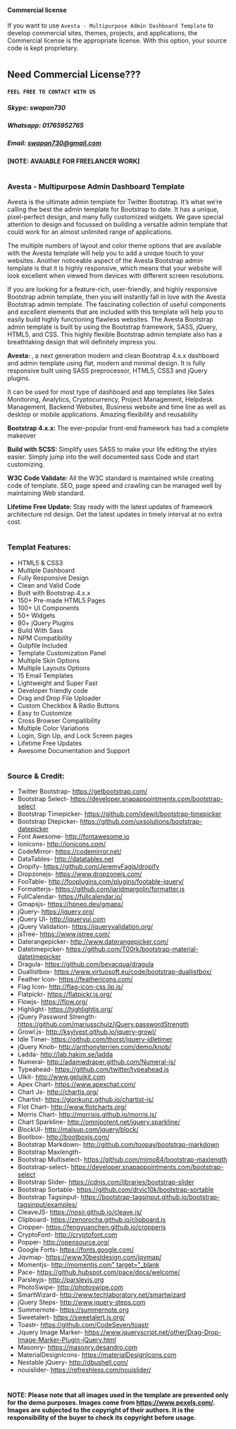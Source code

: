 #### Commercial license

If you want to use `Avesta - Multipurpose Admin Dashboard Template` to develop commercial sites, themes, projects,
and applications, the Commercial license is the appropriate license. With this
option, your source code is kept proprietary.

#


## Need Commercial License???
#### `FEEL FREE TO CONTACT WITH US`

##### Skype: *swapan730*
##### Whatsapp: *01765952765*
##### Email: *swapan730@gmail.com*

#### [NOTE: AVAIABLE FOR FREELANCER WORK]




#


### Avesta - Multipurpose Admin Dashboard Template

<p>Avesta is the ultimate admin template for Twitter Bootstrap. It’s what we’re calling the best the admin template for Bootstrap to date. It has a unique, pixel-perfect design, and many fully customized widgets. We gave special attention to design and focussed on building a versatile admin template that could work for an almost unlimited range of applications.</p>

<p>The multiple numbers of layout and color theme options that are available with the Avesta template will help you to add a unique touch to your websites. Another noticeable aspect of the Avesta Bootstrap admin template is that it is highly responsive, which means that your website will look excellent when viewed from devices with different screen resolutions.</p>

<p>If you are looking for a feature-rich, user-friendly, and highly responsive Bootstrap admin template, then you will instantly fall in love with the Avesta Bootstrap admin template. The fascinating collection of useful components and excellent elements that are included with this template will help you to easily build highly functioning flawless websites. The Avesta Bootstrap admin template is built by using the Bootstrap framework, SASS, jQuery, HTML5, and CSS. This highly flexible Bootstrap admin template also has a breathtaking design that will definitely impress you.</p>

<p><strong>Avesta: </strong>, a next generation modern and clean Bootstrap 4.x.x dashboard and admin template using flat, modern and minimal design. It is fully responsive built using SASS preprocessor, HTML5, CSS3 and jQuery plugins.</p>
<p>It can be used for most type of dashboard and app templates like Sales Monitoring, Analytics, Cryptocurrency, Project Management, Helpdesk Management, Backend Websites, Business website and time line as well as desktop or mobile applications. Amazing flexibility and reusability</p>

<p><strong>Bootstrap 4.x.x: </strong>The ever-popular front-end framework has had a complete makeover</p>

<p><strong>Build with SCSS: </strong>Simplify uses SASS to make your life editing the styles easier. Simply jump into the well documented sass Code and start customizing.</p> 

<p><strong>W3C Code Validate: </strong>All the W3C standard is maintained while creating code of template. SEO, page speed and crawling can be managed well by maintaining Web standard.</p>

<p><strong>Lifetime Free Update: </strong>Stay ready with the latest updates of framework architecture nd design. Get the latest updates in timely interval at no extra cost.</p>


#


### Templat Features:
<ul>
   <li>HTML5 &amp; CSS3</li>
   <li>Multiple Dashboard</li>
   <li>Fully Responsive Design</li>
   <li>Clean and Valid Code</li>
   <li>Built with Bootstrap 4.x.x</li>
   <li>150+ Pre-made HTML5 Pages</li>
   <li>100+ UI Components</li>
   <li>50+ Widgets</li>
   <li>80+ jQuery Plugins</li>
   <li>Build With Sass</li>
   <li>NPM Compatibility</li>
   <li>Gulpfile Included</li>
   <li>Template Customization Panel</li>
   <li>Multiple Skin Options</li>
   <li>Multiple Layouts Options</li>
   <li>15 Email Templates</li>
   <li>Lightweight and Super Fast</li>
   <li>Developer friendly code</li>
   <li>Drag and Drop File Uploader</li>
   <li>Custom Checkbox &amp; Radio Buttons</li>
   <li>Easy to Customize</li>
   <li>Cross Browser Compatibility</li>
   <li>Multiple Color Variations</li>
   <li>Login, Sign Up, and Lock Screen pages</li>
   <li>Lifetime Free Updates</li>
   <li>Awesome Documentation and Support</li>
</ul>

#

### Source & Credit:
<ul>
	<li>Twitter Bootstrap- <a href="https://getbootstrap.com/" target="_blank">https://getbootstrap.com/</a></li>
	<li>Bootstrap Select- <a href="https://developer.snapappointments.com/bootstrap-select" target="_blank">https://developer.snapappointments.com/bootstrap-select</a></li>
	<li>Bootstrap Timepicker- <a href="https://github.com/jdewit/bootstrap-timepicker" target="_blank">https://github.com/jdewit/bootstrap-timepicker</a></li>
	<li>Bootstrap Dtepicker- <a href="https://github.com/uxsolutions/bootstrap-datepicker" target="_blank">https://github.com/uxsolutions/bootstrap-datepicker</a></li>
	<li>Font Awesome- <a href="http://fontawesome.io" target="_blank">http://fontawesome.io</a></li>
	<li>Ionicons- <a href="http://ionicons.com/" target="_blank">http://ionicons.com/</a></li>
	<li>CodeMirror- <a href="https://codemirror.net/" target="_blank">https://codemirror.net/</a></li>
	<li>DataTables- <a href="http://datatables.net" target="_blank">http://datatables.net</a></li>
	<li>Dropify- <a href="https://github.com/JeremyFagis/dropify" target="_blank">https://github.com/JeremyFagis/dropify</a></li>
	<li>Dropzonejs- <a href="https://www.dropzonejs.com/" target="_blank">https://www.dropzonejs.com/</a></li>
	<li>FooTable- <a href="http://fooplugins.com/plugins/footable-jquery/" target="_blank">http://fooplugins.com/plugins/footable-jquery/</a></li>
	<li>Formatterjs- <a href="https://github.com/jaridmargolin/formatter.js" target="_blank">https://github.com/jaridmargolin/formatter.js</a></li>
	<li>FullCalendar- <a href="https://fullcalendar.io/" target="_blank">https://fullcalendar.io/</a></li>
	<li>Gmapsjs- <a href="https://hpneo.dev/gmaps/" target="_blank">https://hpneo.dev/gmaps/</a></li>
	<li>jQuery- <a href="https://jquery.org/" target="_blank">https://jquery.org/</a></li>
	<li>jQuery UI- <a href="http://jqueryui.com" target="_blank">http://jqueryui.com</a></li>
	<li>jQuery Validation- <a href="https://jqueryvalidation.org/" target="_blank">https://jqueryvalidation.org/</a></li>
	<li>jsTree- <a href="https://www.jstree.com/" target="_blank">https://www.jstree.com/</a></li>
	<li>Daterangepicker- <a href="http://www.daterangepicker.com/" target="_blank">http://www.daterangepicker.com/</a></li>
	<li>Datetimepicker- <a href="https://github.com/T00rk/bootstrap-material-datetimepicker" target="_blank">https://github.com/T00rk/bootstrap-material-datetimepicker</a></li>
	<li>Dragula- <a href="https://github.com/bevacqua/dragula" target="_blank">https://github.com/bevacqua/dragula</a></li>
	<li>Duallistbox- <a href="https://www.virtuosoft.eu/code/bootstrap-duallistbox/" target="_blank">https://www.virtuosoft.eu/code/bootstrap-duallistbox/</a></li>
	<li>Feather Icon- <a href="https://feathericons.com/" target="_blank">https://feathericons.com/</a></li>
	<li>Flag Icon- <a href="http://flag-icon-css.lip.is/" target="_blank">http://flag-icon-css.lip.is/</a></li>
	<li>Flatpickr- <a href="https://flatpickr.js.org/" target="_blank">https://flatpickr.js.org/</a></li>
	<li>Flowjs- <a href="https://flow.org/" target="_blank">https://flow.org/</a></li>
	<li>Highlight- <a href="https://highlightjs.org/" target="_blank">https://highlightjs.org/</a></li>
	<li>jQuery Password Strength- <a href="https://github.com/mariusschulz/jQuery.passwordStrength" target="_blank">https://github.com/mariusschulz/jQuery.passwordStrength</a></li>
	<li>Growl.js- <a href="http://ksylvest.github.io/jquery-growl/" target="_blank">http://ksylvest.github.io/jquery-growl/</a></li>
	<li>Idle Timer- <a href="https://github.com/thorst/jquery-idletimer" target="_blank">https://github.com/thorst/jquery-idletimer</a></li>
	<li>jQuery Knob- <a href="http://anthonyterrien.com/demo/knob/" target="_blank">http://anthonyterrien.com/demo/knob/</a></li>
	<li>Ladda- <a href="http://lab.hakim.se/ladda" target="_blank">http://lab.hakim.se/ladda</a></li>
	<li>Numeral- <a href="http://adamwdraper.github.com/Numeral-js/" target="_blank">http://adamwdraper.github.com/Numeral-js/</a></li>
	<li>Typeahead- <a href="https://github.com/twitter/typeahead.js" target="_blank">https://github.com/twitter/typeahead.js</a></li>
	<li>UIkit- <a href="http://www.getuikit.com" target="_blank">http://www.getuikit.com</a></li>
	<li>Apex Chart- <a href="https://www.apexchat.com/" target="_blank">https://www.apexchat.com/</a></li>
	<li>Chart Js- <a href="http://chartjs.org/" target="_blank">http://chartjs.org/</a></li>
	<li>Chartist- <a href="https://gionkunz.github.io/chartist-js/" target="_blank">https://gionkunz.github.io/chartist-js/</a></li>
	<li>Flot Chart- <a href="http://www.flotcharts.org/" target="_blank">http://www.flotcharts.org/</a></li>
	<li>Morris Chart- <a href="http://morrisjs.github.io/morris.js/" target="_blank">http://morrisjs.github.io/morris.js/</a></li>
	<li>Chart Sparkline- <a href="http://omnipotent.net/jquery.sparkline/" target="_blank">http://omnipotent.net/jquery.sparkline/</a></li>
	<li>BlockUI- <a href="http://malsup.com/jquery/block/" target="_blank">http://malsup.com/jquery/block/</a></li>
	<li>Bootbox- <a href="http://bootboxjs.com/" target="_blank">http://bootboxjs.com/</a></li>
	<li>Bootstrap Markdown- <a href="http://github.com/toopay/bootstrap-markdown" target="_blank">http://github.com/toopay/bootstrap-markdown</a></li>
	<li>Bootstrap Maxlength- <a href="https://github.com/mimo84/bootstrap-maxlength" target="_blank"></a></li>
	<li>Bootstrap Multiselect- <a href="http://davidstutz.de/bootstrap-multiselect/" target="_blank">https://github.com/mimo84/bootstrap-maxlength</a></li>
	<li>Bootstrap-select- <a href="https://developer.snapappointments.com/bootstrap-select" target="_blank">https://developer.snapappointments.com/bootstrap-select</a></li>
	<li>Bootstrap Slider- <a href="https://cdnjs.com/libraries/bootstrap-slider" target="_blank">https://cdnjs.com/libraries/bootstrap-slider</a></li>
	<li>Bootstrap Sortable- <a href="https://github.com/drvic10k/bootstrap-sortable" target="_blank">https://github.com/drvic10k/bootstrap-sortable</a></li>
	<li>Bootstrap Tagsinput- <a href="https://bootstrap-tagsinput.github.io/bootstrap-tagsinput/examples/" target="_blank">https://bootstrap-tagsinput.github.io/bootstrap-tagsinput/examples/</a></li>
	<li>CleaveJS- <a href="https://nosir.github.io/cleave.js/" target="_blank">https://nosir.github.io/cleave.js/</a></li>
	<li>Clipboard- <a href="https://zenorocha.github.io/clipboard.js" target="_blank">https://zenorocha.github.io/clipboard.js</a></li>
	<li>Cropper- <a href="https://fengyuanchen.github.io/cropperjs" target="_blank">https://fengyuanchen.github.io/cropperjs</a></li>
	<li>CryptoFont- <a href="http://cryptofont.com" target="_blank">http://cryptofont.com</a></li>
	<li>Popper- <a href="http://opensource.org/" target="_blank">http://opensource.org/</a></li>
	<li>Google Forts- <a href="https://fonts.google.com/" target="_blank">https://fonts.google.com/</a></li>
	<li>Jqvmap- <a href="https://www.10bestdesign.com/jqvmap/" target="_blank">https://www.10bestdesign.com/jqvmap/</a></li>
	<li>Momentjs- <a href="http://momentjs.com" target="_blank">http://momentjs.com" target="_blank</a></li>
	<li>Pace- <a href="https://github.hubspot.com/pace/docs/welcome/" target="_blank">https://github.hubspot.com/pace/docs/welcome/</a></li>
	<li>Parsleyjs- <a href="http://parsleyjs.org" target="_blank">http://parsleyjs.org</a></li>
	<li>PhotoSwipe- <a href="http://photoswipe.com" target="_blank">http://photoswipe.com</a></li>
	<li>SmartWizard- <a href="http://www.techlaboratory.net/smartwizard" target="_blank">http://www.techlaboratory.net/smartwizard</a></li>
	<li>jQuery Steps- <a href="http://www.jquery-steps.com" target="_blank">http://www.jquery-steps.com</a></li>
	<li>Summernote- <a href="https://summernote.org" target="_blank">https://summernote.org</a></li>
	<li>Sweetalert- <a href="https://sweetalert.js.org/" target="_blank">https://sweetalert.js.org/</a></li>
	<li>Toastr- <a href="https://github.com/CodeSeven/toastr" target="_blank">https://github.com/CodeSeven/toastr</a></li>
	<li>Jquery Image Marker- <a href="https://www.jqueryscript.net/other/Drag-Drop-Image-Marker-Plugin-jQuery.html" target="_blank">https://www.jqueryscript.net/other/Drag-Drop-Image-Marker-Plugin-jQuery.html</a></li>
	<li>Masonry- <a href="https://masonry.desandro.com" target="_blank">https://masonry.desandro.com</a></li>
	<li>MaterialDesignIcons- <a href="https://materialDesignIcons.com" target="_blank">https://materialDesignIcons.com</a></li>
	<li>Nestable jQuery- <a href="http://dbushell.com/" target="_blank">http://dbushell.com/</a></li>
	<li>nouislider- <a href="https://refreshless.com/nouislider/" target="_blank">https://refreshless.com/nouislider/</a></li>
</ul>


# 


**NOTE: Please note that all images used in the template are presented only for the demo purposes. Images come from https://www.pexels.com/. Images are subjected to the copyright of their authors. It is the responsibility of the buyer to check its copyright before usage.**



